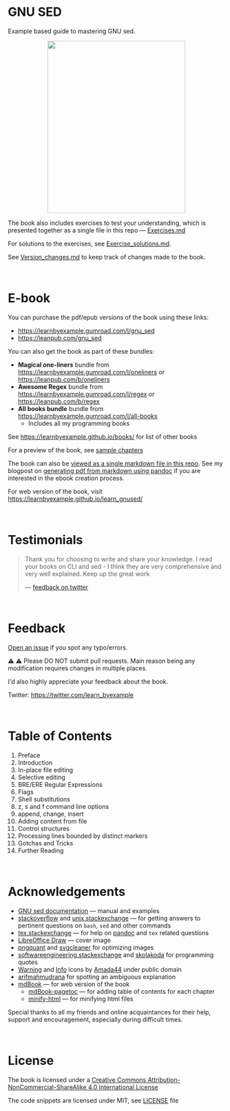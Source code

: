 # GNU SED

Example based guide to mastering GNU sed.

<p align="center">
    <img src="./images/sed.png" width="320px" height="400px" />
</p>

The book also includes exercises to test your understanding, which is presented together as a single file in this repo — [Exercises.md](./exercises/Exercises.md)

For solutions to the exercises, see [Exercise_solutions.md](./exercises/Exercise_solutions.md).

See [Version_changes.md](./Version_changes.md) to keep track of changes made to the book.

<br>

# E-book

You can purchase the pdf/epub versions of the book using these links:

* https://learnbyexample.gumroad.com/l/gnu_sed
* https://leanpub.com/gnu_sed

You can also get the book as part of these bundles:

* **Magical one-liners** bundle from https://learnbyexample.gumroad.com/l/oneliners or https://leanpub.com/b/oneliners
* **Awesome Regex** bundle from https://learnbyexample.gumroad.com/l/regex or https://leanpub.com/b/regex
* **All books bundle** bundle from https://learnbyexample.gumroad.com/l/all-books
    * Includes all my programming books

See https://learnbyexample.github.io/books/ for list of other books

For a preview of the book, see [sample chapters](https://github.com/learnbyexample/learn_gnused/blob/master/sample_chapters/gnu_sed_sample.pdf)

The book can also be [viewed as a single markdown file in this repo](./gnu_sed.md). See my blogpost on [generating pdf from markdown using pandoc](https://learnbyexample.github.io/tutorial/ebook-generation/customizing-pandoc/) if you are interested in the ebook creation process.

For web version of the book, visit https://learnbyexample.github.io/learn_gnused/

<br>

# Testimonials

>Thank you for choosing to write and share your knowledge. I read your books on CLI and sed - I think they are very comprehensive and very well explained. Keep up the great work
>
> — [feedback on twitter](https://twitter.com/le_anh_phuong/status/1628149732760604672)

<br>

# Feedback

[Open an issue](https://github.com/learnbyexample/learn_gnused/issues) if you spot any typo/errors.

:warning: :warning: Please DO NOT submit pull requests. Main reason being any modification requires changes in multiple places.

I'd also highly appreciate your feedback about the book.

Twitter: https://twitter.com/learn_byexample

<br>

# Table of Contents

1) Preface
2) Introduction
3) In-place file editing
4) Selective editing
5) BRE/ERE Regular Expressions
6) Flags
7) Shell substitutions
8) z, s and f command line options
9) append, change, insert
10) Adding content from file
11) Control structures
12) Processing lines bounded by distinct markers
13) Gotchas and Tricks
14) Further Reading

<br>

# Acknowledgements

* [GNU sed documentation](https://www.gnu.org/software/sed/manual/sed.html) — manual and examples
* [stackoverflow](https://stackoverflow.com/) and [unix.stackexchange](https://unix.stackexchange.com/) — for getting answers to pertinent questions on `bash`, `sed` and other commands
* [tex.stackexchange](https://tex.stackexchange.com/) — for help on [pandoc](https://github.com/jgm/pandoc/) and `tex` related questions
* [LibreOffice Draw](https://www.libreoffice.org/discover/draw/) — cover image
* [pngquant](https://pngquant.org/) and [svgcleaner](https://github.com/RazrFalcon/svgcleaner) for optimizing images
* [softwareengineering.stackexchange](https://softwareengineering.stackexchange.com/questions/39/whats-your-favourite-quote-about-programming) and [skolakoda](https://skolakoda.org/programming-quotes) for programming quotes
* [Warning](https://commons.wikimedia.org/wiki/File:Warning_icon.svg) and [Info](https://commons.wikimedia.org/wiki/File:Info_icon_002.svg) icons by [Amada44](https://commons.wikimedia.org/wiki/User:Amada44) under public domain
* [arifmahmudrana](https://github.com/arifmahmudrana) for spotting an ambiguous explanation
* [mdBook](https://github.com/rust-lang/mdBook) — for web version of the book
    * [mdBook-pagetoc](https://github.com/JorelAli/mdBook-pagetoc) — for adding table of contents for each chapter
    * [minify-html](https://github.com/wilsonzlin/minify-html) — for minifying html files

Special thanks to all my friends and online acquaintances for their help, support and encouragement, especially during difficult times.

<br>

# License

The book is licensed under a [Creative Commons Attribution-NonCommercial-ShareAlike 4.0 International License](https://creativecommons.org/licenses/by-nc-sa/4.0/)

The code snippets are licensed under MIT, see [LICENSE](./LICENSE) file

